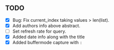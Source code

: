 ## TODO

- [x] Bug: Fix current_index taking values > len(list).
- [x] Add authors info above abstract.
- [ ] Set refresh rate for query.
- [x] Added date info along with the title
- [x] Added buffermode capture with `:`
